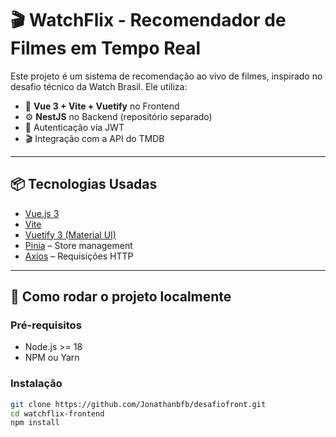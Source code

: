 # 🎬 WatchFlix - Recomendador de Filmes em Tempo Real

Este projeto é um sistema de recomendação ao vivo de filmes, inspirado no desafio técnico da Watch Brasil. Ele utiliza:

- 🎨 **Vue 3 + Vite + Vuetify** no Frontend
- ⚙️ **NestJS** no Backend (repositório separado)
- 🔐 Autenticação via JWT
- 🎬 Integração com a API do TMDB

---

## 📦 Tecnologias Usadas

- [Vue.js 3](https://vuejs.org/)
- [Vite](https://vitejs.dev/)
- [Vuetify 3 (Material UI)](https://next.vuetifyjs.com/)
- [Pinia](https://pinia.vuejs.org/) – Store management
- [Axios](https://axios-http.com/) – Requisições HTTP

---

## 🚀 Como rodar o projeto localmente

### Pré-requisitos

- Node.js >= 18
- NPM ou Yarn

### Instalação

```bash
git clone https://github.com/Jonathanbfb/desafiofront.git
cd watchflix-frontend
npm install
